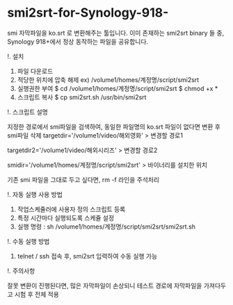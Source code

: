 # smi2srt-for-Synology-918-

smi 자막파일을 ko.srt 로 변환해주는 툴입니다.
이미 존재하는 smi2srt binary 들 중, Synology 918+에서 정상 동작하는 파일을 공유합니다.

!. 설치

1. 파일 다운로드
2. 적당한 위치에 압축 해제
    ex) /volume1/homes/계정명/script/smi2srt
3. 실행권한 부여
    $ cd /volume1/homes/계정명/script/smi2srt
    $ chmod +x *
4. 스크립트 복사
    $ cp smi2srt.sh /usr/bin/smi2srt


!. 스크립트 설명

지정한 경로에서 smi파일을 검색하여, 동일한 파일명의 ko.srt 파일이 없다면 변환 후 smi파일 삭제
targetdir='/volume1/video/해외영화'   > 변경할 경로1

targetdir2='/volume1/video/해외시리즈'  >  변경할 경로2

smidir='/volume1/homes/계정명/script/smi2srt'   >  바이너리를 설치한 위치

기존 smi 파일을 그대로 두고 싶다면, rm -f 라인을 주석처리


!. 자동 실행 사용 방법

1. 작업스케쥴러에 사용자 정의 스크립트 등록
2. 특정 시간마다 실행되도록 스케쥴 설정
3. 실행 명령 : sh /volume1/homes/계정명/script/smi2srt/smi2srt.sh

!. 수동 실행 방법

1. telnet / ssh 접속 후, smi2srt 입력하여 수동 실행 가능


!. 주의사항

잘못 변환이 진행된다면, 많은 자막파일이 손상되니 테스트 경로에 자막파일을 가져다두고 시험 후 전체 적용
